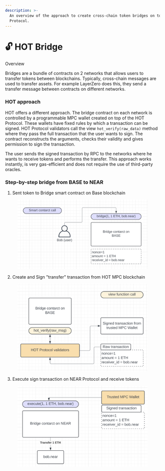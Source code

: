 ```yaml
---
description: >-
  An overview of the approach to create cross-chain token bridges on top of HOT
  Protocol.
---
```


# 🔓 HOT Bridge

Overview

Bridges are a bundle of contracts on 2 networks that allows users to transfer tokens between blockchains. Typically, cross-chain messages are used to transfer assets. For example LayerZero does this, they send a transfer message between contracts on different networks.

### HOT approach

HOT offers a different approach. The bridge contract on each network is controlled by a programmable MPC wallet created on top of the HOT Protocol. These wallets have fixed rules by which a transaction can be signed. HOT Protocol validators call the view `hot_verify(raw_data)`  method where they pass the full transaction that the user wants to sign. The contract reconstructs the arguments, checks their validity and gives permission to sign the transaction.

The user sends the signed transaction by RPC to the networks where he wants to receive tokens and performs the transfer. This approach works instantly, is very gas-efficient and does not require the use of third-party oracles.

### Step-by-step bridge from BASE to NEAR

1. Sent token to Bridge smart contract on Base blockchain

<figure><img src="../.gitbook/assets/image.png" alt=""><figcaption></figcaption></figure>

2. Create and Sign "transfer" transaction from HOT MPC blockchain

<figure><img src="../.gitbook/assets/image (1).png" alt=""><figcaption></figcaption></figure>

3. Execute sign transaction on NEAR Protocol and receive tokens

<figure><img src="../.gitbook/assets/image (2).png" alt=""><figcaption></figcaption></figure>

